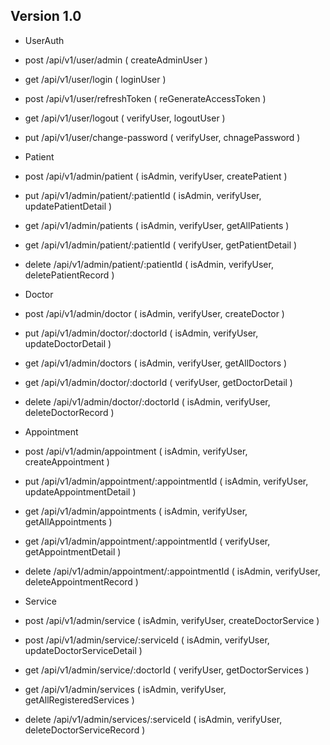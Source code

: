 ## Version 1.0

- UserAuth
- post /api/v1/user/admin ( createAdminUser )
- get /api/v1/user/login ( loginUser )
- post /api/v1/user/refreshToken ( reGenerateAccessToken )
- get /api/v1/user/logout ( verifyUser, logoutUser )
- put /api/v1/user/change-password ( verifyUser, chnagePassword )

- Patient
- post /api/v1/admin/patient ( isAdmin, verifyUser, createPatient )
- put /api/v1/admin/patient/:patientId ( isAdmin, verifyUser, updatePatientDetail )
- get /api/v1/admin/patients ( isAdmin, verifyUser, getAllPatients )
- get /api/v1/admin/patient/:patientId ( verifyUser, getPatientDetail )
- delete /api/v1/admin/patient/:patientId ( isAdmin, verifyUser, deletePatientRecord )

- Doctor
- post /api/v1/admin/doctor ( isAdmin, verifyUser, createDoctor )
- put /api/v1/admin/doctor/:doctorId ( isAdmin, verifyUser, updateDoctorDetail )
- get /api/v1/admin/doctors ( isAdmin, verifyUser, getAllDoctors )
- get /api/v1/admin/doctor/:doctorId ( verifyUser, getDoctorDetail )
- delete /api/v1/admin/doctor/:doctorId ( isAdmin, verifyUser, deleteDoctorRecord )

- Appointment
- post /api/v1/admin/appointment ( isAdmin, verifyUser, createAppointment )
- put /api/v1/admin/appointment/:appointmentId ( isAdmin, verifyUser, updateAppointmentDetail )
- get /api/v1/admin/appointments ( isAdmin, verifyUser, getAllAppointments )
- get /api/v1/admin/appointment/:appointmentId ( verifyUser, getAppointmentDetail )
- delete /api/v1/admin/appointment/:appointmentId ( isAdmin, verifyUser, deleteAppointmentRecord )

- Service
- post /api/v1/admin/service ( isAdmin, verifyUser, createDoctorService )
- post /api/v1/admin/service/:serviceId ( isAdmin, verifyUser, updateDoctorServiceDetail )
- get /api/v1/admin/service/:doctorId ( verifyUser, getDoctorServices )
- get /api/v1/admin/services ( isAdmin, verifyUser, getAllRegisteredServices )
- delete /api/v1/admin/services/:serviceId ( isAdmin, verifyUser, deleteDoctorServiceRecord )
